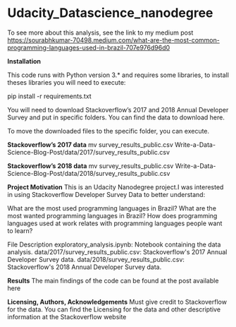 # Udacity_Datascience_nanodegree

To see more about this analysis, see the link to my medium post
https://sourabhkumar-70498.medium.com/what-are-the-most-common-programming-languages-used-in-brazil-707e976d96d0

**Installation**

This code runs with Python version 3.* and requires some libraries, to install theses libraries you will need to execute:

pip install -r requirements.txt

You will need to download Stackoverflow’s 2017 and 2018 Annual Developer Survey and put in specific folders. You can find the data to download here.

To move the downloaded files to the specific folder, you can execute.

**Stackoverflow’s 2017 data**
mv survey_results_public.csv Write-a-Data-Science-Blog-Post/data/2017/survey_results_public.csv

**Stackoverflow’s 2018 data**
mv survey_results_public.csv Write-a-Data-Science-Blog-Post/data/2018/survey_results_public.csv


**Project Motivation**
This is an Udacity Nanodegree project.I was interested in using Stackoverflow Developer Survey Data to better understand:

What are the most used programming languages in Brazil?
What are the most wanted programming languages in Brazil?
How does programming languages used at work relates with programming languages people want to learn?

File Description
exploratory_analysis.ipynb: Notebook containing the data analysis.
data/2017/survey_results_public.csv: Stackoverflow's 2017 Annual Developer Survey data.
data/2018/survey_results_public.csv: Stackoverflow's 2018 Annual Developer Survey data.

**Results**
The main findings of the code can be found at the post available here

**Licensing, Authors, Acknowledgements**
Must give credit to Stackoverflow for the data. You can find the Licensing for the data and other descriptive information at the Stackoverflow website
